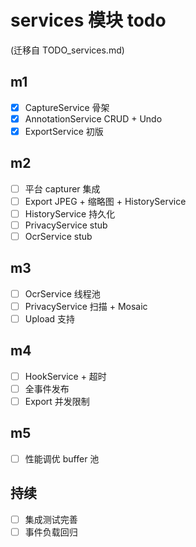 # services 模块 todo
(迁移自 TODO_services.md)

## m1
 - [x] CaptureService 骨架
 - [x] AnnotationService CRUD + Undo
 - [x] ExportService 初版

## m2
- [ ] 平台 capturer 集成
- [ ] Export JPEG + 缩略图 + HistoryService
- [ ] HistoryService 持久化
- [ ] PrivacyService stub
- [ ] OcrService stub

## m3
- [ ] OcrService 线程池
- [ ] PrivacyService 扫描 + Mosaic
- [ ] Upload 支持

## m4
- [ ] HookService + 超时
- [ ] 全事件发布
- [ ] Export 并发限制

## m5
- [ ] 性能调优 buffer 池

## 持续
- [ ] 集成测试完善
- [ ] 事件负载回归
